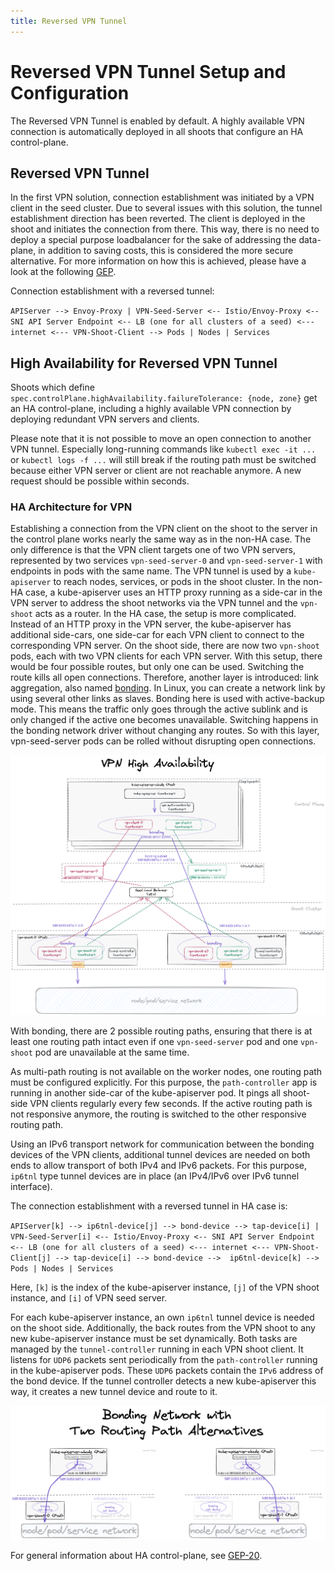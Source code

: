 ```yaml
---
title: Reversed VPN Tunnel
---
```


# Reversed VPN Tunnel Setup and Configuration 

The Reversed VPN Tunnel is enabled by default.
A highly available VPN connection is automatically deployed in all shoots that configure an HA control-plane.

## Reversed VPN Tunnel

In the first VPN solution, connection establishment was initiated by a VPN client in the seed cluster.
Due to several issues with this solution, the tunnel establishment direction has been reverted.
The client is deployed in the shoot and initiates the connection from there. This way, there is no need to deploy a special purpose
loadbalancer for the sake of addressing the data-plane, in addition to saving costs, this is considered the more secure alternative.
For more information on how this is achieved, please have a look at the following [GEP](../proposals/14-reversed-cluster-vpn.md).

Connection establishment with a reversed tunnel:

`APIServer --> Envoy-Proxy | VPN-Seed-Server <-- Istio/Envoy-Proxy <-- SNI API Server Endpoint <-- LB (one for all clusters of a seed) <--- internet <--- VPN-Shoot-Client --> Pods | Nodes | Services`

## High Availability for Reversed VPN Tunnel

Shoots which define `spec.controlPlane.highAvailability.failureTolerance: {node, zone}` get an HA control-plane, including a
highly available VPN connection by deploying redundant VPN servers and clients. 

Please note that it is not possible to move an open connection to another VPN tunnel. Especially long-running
commands like `kubectl exec -it ...` or `kubectl logs -f ...` will still break if the routing path must be switched 
because either VPN server or client are not reachable anymore. A new request should be possible within seconds.

### HA Architecture for VPN

Establishing a connection from the VPN client on the shoot to the server in the control plane works nearly the same
way as in the non-HA case. The only difference is that the VPN client targets one of two VPN servers, represented by two services 
`vpn-seed-server-0` and `vpn-seed-server-1` with endpoints in pods with the same name.
The VPN tunnel is used by a `kube-apiserver` to reach nodes, services, or pods in the shoot cluster.
In the non-HA case, a kube-apiserver uses an HTTP proxy running as a side-car in the VPN server to address
the shoot networks via the VPN tunnel and the `vpn-shoot` acts as a router.
In the HA case, the setup is more complicated. Instead of an HTTP proxy in the VPN server, the kube-apiserver has
additional side-cars, one side-car for each VPN client to connect to the corresponding VPN server.
On the shoot side, there are now two `vpn-shoot` pods, each with two VPN clients for each VPN server.
With this setup, there would be four possible routes, but only one can be used. Switching the route kills all
open connections. Therefore, another layer is introduced: link aggregation, also named [bonding](https://www.kernel.org/doc/Documentation/networking/bonding.txt).
In Linux, you can create a network link by using several other links as slaves. Bonding here is used with
active-backup mode. This means the traffic only goes through the active sublink and is only changed if the active one
becomes unavailable. Switching happens in the bonding network driver without changing any routes. So with this layer, 
vpn-seed-server pods can be rolled without disrupting open connections.

![VPN HA Architecture](content/vpn-ha-architecture.png)

With bonding, there are 2 possible routing paths, ensuring that there is at least one routing path intact even if
one `vpn-seed-server` pod and one `vpn-shoot` pod are unavailable at the same time.

As multi-path routing is not available on the worker nodes, one routing path must be configured explicitly.
For this purpose, the `path-controller` app is running in another side-car of the kube-apiserver pod.
It pings all shoot-side VPN clients regularly every few seconds. If the active routing path is not responsive anymore,
the routing is switched to the other responsive routing path.

Using an IPv6 transport network for communication between the bonding devices of the VPN clients, additional
tunnel devices are needed on both ends to allow transport of both IPv4 and IPv6 packets.
For this purpose, `ip6tnl` type tunnel devices are in place (an IPv4/IPv6 over IPv6 tunnel interface).

The connection establishment with a reversed tunnel in HA case is:

`APIServer[k] --> ip6tnl-device[j] --> bond-device --> tap-device[i] | VPN-Seed-Server[i] <-- Istio/Envoy-Proxy <-- SNI API Server Endpoint <-- LB (one for all clusters of a seed) <--- internet <--- VPN-Shoot-Client[j] --> tap-device[i] --> bond-device -->  ip6tnl-device[k] --> Pods | Nodes | Services`

Here, `[k]` is the index of the kube-apiserver instance, `[j]` of the VPN shoot instance, and `[i]` of VPN seed server.

For each kube-apiserver instance, an own `ip6tnl` tunnel device is needed on the shoot side.
Additionally, the back routes from the VPN shoot to any new kube-apiserver instance must be set dynamically. 
Both tasks are managed by the `tunnel-controller` running in each VPN shoot client.
It listens for `UDP6` packets sent periodically from the `path-controller` running in the kube-apiserver pods.
These `UDP6` packets contain the `IPv6` address of the bond device.
If the tunnel controller detects a new kube-apiserver this way, it creates a new tunnel device and route to it.

![Four possible routing paths](content/vpn-ha-routing-paths.png)

For general information about HA control-plane, see [GEP-20](../proposals/20-ha-control-planes.md). 
